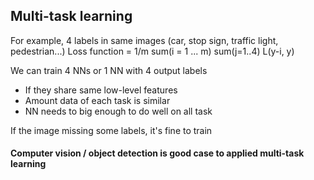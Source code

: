 ## Multi-task learning
For example, 4 labels in same images (car, stop sign, traffic light, pedestrian...)
Loss function = 1/m sum(i = 1 ... m) sum(j=1..4) L(y-i, y)

We can train 4 NNs or 1 NN with 4 output labels
- If they share same low-level features
- Amount data of each task is similar
- NN needs to big enough to do well on all task

If the image missing some labels, it's fine to train

#### Computer vision / object detection is good case to applied multi-task learning